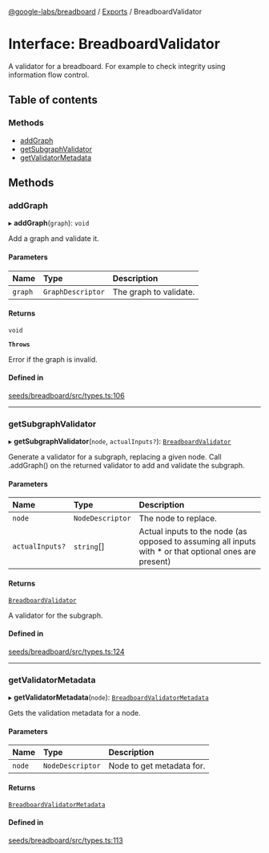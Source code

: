 [@google-labs/breadboard](../README.md) / [Exports](../modules.md) / BreadboardValidator

# Interface: BreadboardValidator

A validator for a breadboard.
For example to check integrity using information flow control.

## Table of contents

### Methods

- [addGraph](BreadboardValidator.md#addgraph)
- [getSubgraphValidator](BreadboardValidator.md#getsubgraphvalidator)
- [getValidatorMetadata](BreadboardValidator.md#getvalidatormetadata)

## Methods

### addGraph

▸ **addGraph**(`graph`): `void`

Add a graph and validate it.

#### Parameters

| Name | Type | Description |
| :------ | :------ | :------ |
| `graph` | `GraphDescriptor` | The graph to validate. |

#### Returns

`void`

**`Throws`**

Error if the graph is invalid.

#### Defined in

[seeds/breadboard/src/types.ts:106](https://github.com/Chizobaonorh/labs-prototypes/blob/66eed2a/seeds/breadboard/src/types.ts#L106)

___

### getSubgraphValidator

▸ **getSubgraphValidator**(`node`, `actualInputs?`): [`BreadboardValidator`](BreadboardValidator.md)

Generate a validator for a subgraph, replacing a given node. Call
.addGraph() on the returned validator to add and validate the subgraph.

#### Parameters

| Name | Type | Description |
| :------ | :------ | :------ |
| `node` | `NodeDescriptor` | The node to replace. |
| `actualInputs?` | `string`[] | Actual inputs to the node (as opposed to assuming all inputs with * or that optional ones are present) |

#### Returns

[`BreadboardValidator`](BreadboardValidator.md)

A validator for the subgraph.

#### Defined in

[seeds/breadboard/src/types.ts:124](https://github.com/Chizobaonorh/labs-prototypes/blob/66eed2a/seeds/breadboard/src/types.ts#L124)

___

### getValidatorMetadata

▸ **getValidatorMetadata**(`node`): [`BreadboardValidatorMetadata`](BreadboardValidatorMetadata.md)

Gets the validation metadata for a node.

#### Parameters

| Name | Type | Description |
| :------ | :------ | :------ |
| `node` | `NodeDescriptor` | Node to get metadata for. |

#### Returns

[`BreadboardValidatorMetadata`](BreadboardValidatorMetadata.md)

#### Defined in

[seeds/breadboard/src/types.ts:113](https://github.com/Chizobaonorh/labs-prototypes/blob/66eed2a/seeds/breadboard/src/types.ts#L113)
